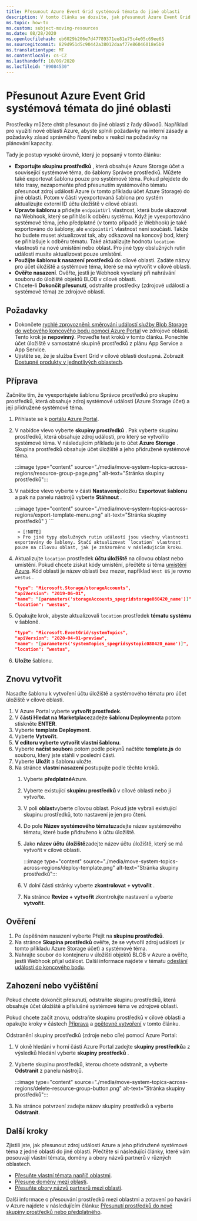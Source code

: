 ```yaml
---
title: Přesunout Azure Event Grid systémová témata do jiné oblasti
description: V tomto článku se dozvíte, jak přesunout Azure Event Grid systémová témata z jedné oblasti do jiné oblasti.
ms.topic: how-to
ms.custom: subject-moving-resources
ms.date: 08/28/2020
ms.openlocfilehash: eb6029b206e7d47789371ee81e75c4e05c69ee65
ms.sourcegitcommit: 829d951d5c90442a38012daaf77e86046018e5b9
ms.translationtype: MT
ms.contentlocale: cs-CZ
ms.lasthandoff: 10/09/2020
ms.locfileid: "89084530"
---
```

# <a name="move-azure-event-grid-system-topics-to-another-region"></a>Přesunout Azure Event Grid systémová témata do jiné oblasti
Prostředky můžete chtít přesunout do jiné oblasti z řady důvodů. Například pro využití nové oblasti Azure, abyste splnili požadavky na interní zásady a požadavky zásad správného řízení nebo v reakci na požadavky na plánování kapacity. 

Tady je postup vysoké úrovně, který je popsaný v tomto článku: 

- **Exportujte skupinu prostředků** , která obsahuje Azure Storage účet a související systémové téma, do šablony Správce prostředků. Můžete také exportovat šablonu pouze pro systémové téma. Pokud přejdete do této trasy, nezapomeňte před přesunutím systémového tématu přesunout zdroj události Azure (v tomto příkladu účet Azure Storage) do jiné oblasti. Potom v části vyexportovaná šablona pro systém aktualizujte externí ID účtu úložiště v cílové oblasti. 
- **Upravte šablonu** a přidejte `endpointUrl` vlastnost, která bude ukazovat na Webhook, který se přihlásí k odběru systému. Když je vyexportováno systémové téma, jeho předplatné (v tomto případě je Webhook) je také exportováno do šablony, ale `endpointUrl` vlastnost není součástí. Takže ho budete muset aktualizovat tak, aby odkazoval na koncový bod, který se přihlašuje k odběru tématu. Také aktualizujte hodnotu `location` vlastnosti na nové umístění nebo oblast. Pro jiné typy obslužných rutin událostí musíte aktualizovat pouze umístění. 
- **Použijte šablonu k nasazení prostředků** do cílové oblasti. Zadáte názvy pro účet úložiště a systémové téma, které se má vytvořit v cílové oblasti. 
- **Ověřte nasazení**. Ověřte, jestli je Webhook vyvolaný při nahrávání souboru do úložiště objektů BLOB v cílové oblasti. 
- Chcete-li **Dokončit přesunutí**, odstraňte prostředky (zdrojové události a systémové téma) ze zdrojové oblasti. 

## <a name="prerequisites"></a>Požadavky
- Dokončete [rychlé zprovoznění: směrování událostí služby Blob Storage do webového koncového bodu pomocí Azure Portal](blob-event-quickstart-portal.md) ve zdrojové oblasti. Tento krok je **nepovinný**. Proveďte test kroků v tomto článku. Ponechte účet úložiště v samostatné skupině prostředků z plánu App Service a App Service. 
- Ujistěte se, že je služba Event Grid v cílové oblasti dostupná. Zobrazit [Dostupné produkty v jednotlivých oblastech](https://azure.microsoft.com/global-infrastructure/services/?products=event-grid&regions=all).

## <a name="prepare"></a>Příprava
Začněte tím, že vyexportujete šablonu Správce prostředků pro skupinu prostředků, která obsahuje zdroj systémové události (Azure Storage účet) a její přidružené systémové téma. 

1. Přihlaste se k [portálu Azure Portal](https://portal.azure.com).
1. V nabídce vlevo vyberte **skupiny prostředků** . Pak vyberte skupinu prostředků, která obsahuje zdroj události, pro který se vytvořilo systémové téma. V následujícím příkladu je to účet **Azure Storage** . Skupina prostředků obsahuje účet úložiště a jeho přidružené systémové téma. 

    :::image type="content" source="./media/move-system-topics-across-regions/resource-group-page.png" alt-text="Stránka skupiny prostředků":::        
3. V nabídce vlevo vyberte v části **Nastavení**položku **Exportovat šablonu** a pak na panelu nástrojů vyberte **Stáhnout** . 

    :::image type="content" source="./media/move-system-topics-across-regions/export-template-menu.png" alt-text="Stránka skupiny prostředků"
        }
        ```

        > [!NOTE]
        > Pro jiné typy obslužných rutin událostí jsou všechny vlastnosti exportovány do šablony. Stačí aktualizovat `location` vlastnost pouze na cílovou oblast, jak je znázorněno v následujícím kroku. 
7. Aktualizujte `location` prostředek **účtu úložiště** na cílovou oblast nebo umístění. Pokud chcete získat kódy umístění, přečtěte si téma [umístění Azure](https://azure.microsoft.com/global-infrastructure/locations/). Kód oblasti je název oblasti bez mezer, například `West US` je rovno `westus` .

    ```json
    "type": "Microsoft.Storage/storageAccounts",
    "apiVersion": "2019-06-01",
    "name": "[parameters('storageAccounts_spegridstorage080420_name')]",
    "location": "westus",
    ```
8. Opakujte krok, abyste aktualizovali `location` prostředek **tématu systému** v šabloně. 

    ```json
    "type": "Microsoft.EventGrid/systemTopics",
    "apiVersion": "2020-04-01-preview",
    "name": "[parameters('systemTopics_spegridsystopic080420_name')]",
    "location": "westus",
    ```
1. **Uložte** šablonu. 

## <a name="recreate"></a>Znovu vytvořit 
Nasaďte šablonu k vytvoření účtu úložiště a systémového tématu pro účet úložiště v cílové oblasti. 

1. V Azure Portal vyberte **vytvořit prostředek**.
2. V **části Hledat na Marketplace**zadejte **šablonu Deployment**a potom stiskněte **ENTER**.
3. Vyberte **template Deployment**.
4. Vyberte **Vytvořit**.
5. **V editoru vyberte vytvořit vlastní šablonu**.
6. Vyberte **načíst soubor**a potom podle pokynů načtěte **template.js** do souboru, který jste stáhli v poslední části.
7. Vyberte **Uložit** a šablonu uložte. 
8. Na stránce **vlastní nasazení** postupujte podle těchto kroků. 
    1. Vyberte **předplatné**Azure. 
    1. Vyberte existující **skupinu prostředků** v cílové oblasti nebo ji vytvořte. 
    1. V poli **oblast**vyberte cílovou oblast. Pokud jste vybrali existující skupinu prostředků, toto nastavení je jen pro čtení.
    1. Do pole **Název systémového tématu**zadejte název systémového tématu, které bude přidruženo k účtu úložiště.  
    1. Jako **název účtu úložiště**zadejte název účtu úložiště, který se má vytvořit v cílové oblasti. 

        :::image type="content" source="./media/move-system-topics-across-regions/deploy-template.png" alt-text="Stránka skupiny prostředků":::
    5. V dolní části stránky vyberte **zkontrolovat + vytvořit** . 
    1. Na stránce **Revize + vytvořit** zkontrolujte nastavení a vyberte **vytvořit**. 

## <a name="verify"></a>Ověření
1. Po úspěšném nasazení vyberte Přejít na **skupinu prostředků**. 
1. Na stránce **Skupina prostředků** ověřte, že se vytvořil zdroj události (v tomto příkladu Azure Storage účet) a systémové téma. 
1. Nahrajte soubor do kontejneru v úložišti objektů BLOB v Azure a ověřte, jestli Webhook přijal událost. Další informace najdete v tématu [odeslání události do koncového bodu](blob-event-quickstart-portal.md#send-an-event-to-your-endpoint).

## <a name="discard-or-clean-up"></a>Zahození nebo vyčištění
Pokud chcete dokončit přesunutí, odstraňte skupinu prostředků, která obsahuje účet úložiště a příslušné systémové téma ve zdrojové oblasti.  

Pokud chcete začít znovu, odstraňte skupinu prostředků v cílové oblasti a opakujte kroky v částech [Příprava](#prepare) a [opětovné vytvoření](#recreate) v tomto článku.

Odstranění skupiny prostředků (zdroje nebo cíle) pomocí Azure Portal:

1. V okně hledání v horní části Azure Portal zadejte **skupiny prostředků**a z výsledků hledání vyberte **skupiny prostředků** . 
2. Vyberte skupinu prostředků, kterou chcete odstranit, a vyberte **Odstranit** z panelu nástrojů. 

    :::image type="content" source="./media/move-system-topics-across-regions/delete-resource-group-button.png" alt-text="Stránka skupiny prostředků":::
3. Na stránce potvrzení zadejte název skupiny prostředků a vyberte **Odstranit**.  

## <a name="next-steps"></a>Další kroky
Zjistili jste, jak přesunout zdroj události Azure a jeho přidružené systémové téma z jedné oblasti do jiné oblasti. Přečtěte si následující články, které vám posouvají vlastní témata, domény a obory názvů partnerů v různých oblastech.

- [Přesuňte vlastní témata napříč oblastmi](move-custom-topics-across-regions.md). 
- [Přesune domény mezi oblasti](move-domains-across-regions.md). 
- [Přesuňte obory názvů partnerů mezi oblasti](move-partner-namespaces-across-regions.md). 

Další informace o přesouvání prostředků mezi oblastmi a zotavení po havárii v Azure najdete v následujícím článku: [Přesunutí prostředků do nové skupiny prostředků nebo předplatného](../azure-resource-manager/management/move-resource-group-and-subscription.md).
